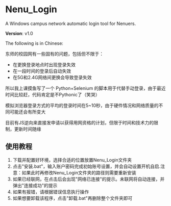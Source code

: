 # Nenu_Login
A Windows campus network automatic login tool for Nenuers.

**Version**: v1.0

The following is in Chinese:

东师的校园网有一些固有的问题，包括但不限于：
- 在更换登录地点时出现登录失效
- 在一段时间的登录后自动失效
- 在5G和2.4G网络间更换会导致登录失效

所以我上课摸鱼写了一个 Python+Selenium 的脚本用于代替手动登录，由于最近时间比较赶，代码肯定是不Pythonic了（笑哭）

模拟浏览器登录方式的平均的登录时间在5~10秒，由于硬件情况和网络质量的不同可能还会有所变大

目前有JS逆向来直接发申请以获得用网资格的计划，但限于时间和技术力的限制，更新时间随缘

## 使用教程
1. 下载并配置好环境，选择合适的位置放置Nenu_Login文件夹
2. 点击"安装.bat"，输入账户密码完成初始账号设置，并会自动设置开机自启.注意：如果此时再修改Nenu_Login文件夹的路径则需要重新安装
3. 如果已经联网，在点击后会出现"网络已连接"的提示。未联网将自动连接，并弹出"连接成功"的提示
4. 如果有报错，请根据错误信息执行操作
5. 如果想要卸载该程序，点击"卸载.bat"再删除整个文件夹即可
